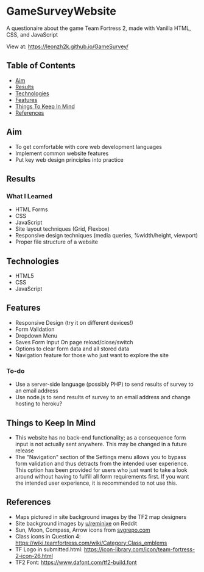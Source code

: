 # GameSurveyWebsite

A questionaire about the game Team Fortress 2, made with Vanilla HTML, CSS, and JavaScript

View at: https://leonzh2k.github.io/GameSurvey/

## Table of Contents
* [Aim](#aim)
* [Results](#results)
* [Technologies](#technologies)
* [Features](#features)
* [Things To Keep In Mind](#Things-To-Keep-In-Mind)
* [References](#references)



## Aim
* To get comfortable with core web development languages
* Implement common website features
* Put key web design principles into practice

## Results
### What I Learned
* HTML Forms
* CSS
* JavaScript
* Site layout techniques (Grid, Flexbox)
* Responsive design techniques (media queries, %width/height, viewport)
* Proper file structure of a website

## Technologies
* HTML5
* CSS
* JavaScript

## Features
* Responsive Design (try it on different devices!)
* Form Validation 
* Dropdown Menu
* Saves Form Input On page reload/close/switch
* Options to clear form data and all stored data
* Navigation feature for those who just want to explore the site

### To-do
* Use a server-side language (possibly PHP) to send results of survey to an email address
* Use node.js to send results of survey to an email address and change hosting to heroku?

## Things to Keep In Mind
* This website has no back-end functionality; as a consequence form input is not actually sent anywhere. This may be changed in a future release
* The "Navigation" section of the Settings menu allows you to bypass form validation and thus detracts from the intended user experience. This option has been provided for users who just want to take a look around without having to fulfill all form requirements first. If you want the intended user experience, it is recommended to not use this.

## References
* Maps pictured in site background images by the TF2 map designers
* Site background images by [u/reminixe](https://www.reddit.com/user/reminixe/) on Reddit
* Sun, Moon, Compass, Arrow icons from [svgrepo.com](svgrepo.com)
* Class icons in Question 4: https://wiki.teamfortress.com/wiki/Category:Class_emblems
* TF Logo in submitted.html: https://icon-library.com/icon/team-fortress-2-icon-26.html
* TF2 Font: https://www.dafont.com/tf2-build.font
 
